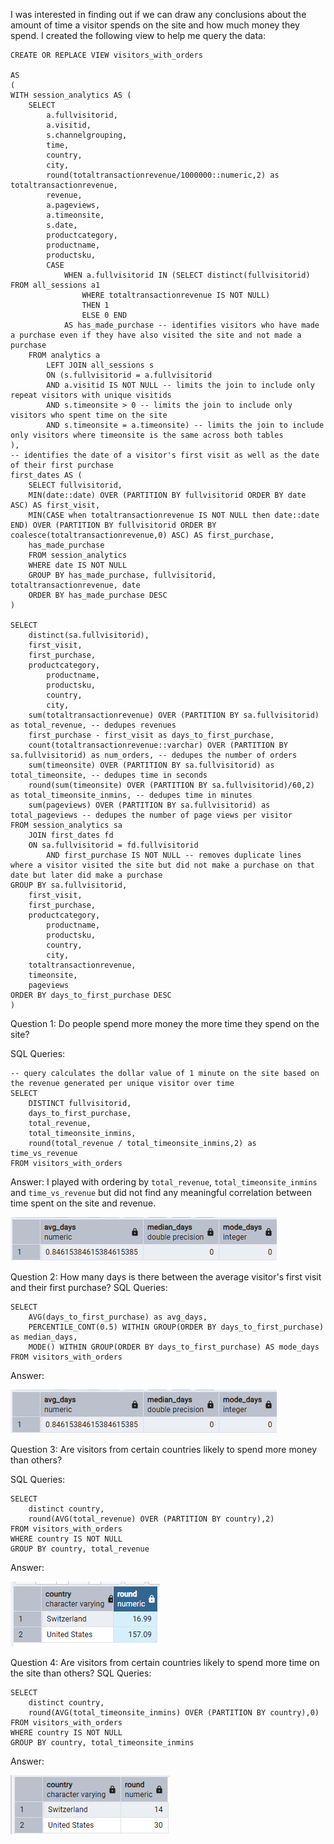 I was interested in finding out if we can draw any conclusions about the amount of time a visitor spends on the site and how much money they spend. I created the following view to help me query the data:

```
CREATE OR REPLACE VIEW visitors_with_orders

AS 
(
WITH session_analytics AS (
	SELECT
		a.fullvisitorid,
		a.visitid,
		s.channelgrouping,
		time,
		country,
		city,
		round(totaltransactionrevenue/1000000::numeric,2) as totaltransactionrevenue,
		revenue,
		a.pageviews,
		a.timeonsite,
		s.date,
		productcategory,
		productname,
		productsku,
		CASE
			WHEN a.fullvisitorid IN (SELECT distinct(fullvisitorid) FROM all_sessions a1
				WHERE totaltransactionrevenue IS NOT NULL)
				THEN 1
				ELSE 0 END
			AS has_made_purchase -- identifies visitors who have made a purchase even if they have also visited the site and not made a purchase
	FROM analytics a
		LEFT JOIN all_sessions s
		ON (s.fullvisitorid = a.fullvisitorid
		AND a.visitid IS NOT NULL -- limits the join to include only repeat visitors with unique visitids
		AND s.timeonsite > 0 -- limits the join to include only visitors who spent time on the site
		AND s.timeonsite = a.timeonsite) -- limits the join to include only visitors where timeonsite is the same across both tables
),
-- identifies the date of a visitor's first visit as well as the date of their first purchase
first_dates AS (
	SELECT fullvisitorid, 
	MIN(date::date) OVER (PARTITION BY fullvisitorid ORDER BY date ASC) AS first_visit,
	MIN(CASE when totaltransactionrevenue IS NOT NULL then date::date END) OVER (PARTITION BY fullvisitorid ORDER BY coalesce(totaltransactionrevenue,0) ASC) AS first_purchase,
	has_made_purchase
	FROM session_analytics
	WHERE date IS NOT NULL
	GROUP BY has_made_purchase, fullvisitorid, totaltransactionrevenue, date
	ORDER BY has_made_purchase DESC
)

SELECT 
	distinct(sa.fullvisitorid),
	first_visit,
	first_purchase,
	productcategory,
		productname,
		productsku,
		country,
		city,
	sum(totaltransactionrevenue) OVER (PARTITION BY sa.fullvisitorid) as total_revenue, -- dedupes revenues
	first_purchase - first_visit as days_to_first_purchase,
	count(totaltransactionrevenue::varchar) OVER (PARTITION BY sa.fullvisitorid) as num_orders, -- dedupes the number of orders
	sum(timeonsite) OVER (PARTITION BY sa.fullvisitorid) as total_timeonsite, -- dedupes time in seconds
	round(sum(timeonsite) OVER (PARTITION BY sa.fullvisitorid)/60,2) as total_timeonsite_inmins, -- dedupes time in minutes
	sum(pageviews) OVER (PARTITION BY sa.fullvisitorid) as total_pageviews -- dedupes the number of page views per visitor
FROM session_analytics sa
	JOIN first_dates fd
	ON sa.fullvisitorid = fd.fullvisitorid
		AND first_purchase IS NOT NULL -- removes duplicate lines where a visitor visited the site but did not make a purchase on that date but later did make a purchase
GROUP BY sa.fullvisitorid, 
	first_visit,
	first_purchase,
	productcategory,
		productname,
		productsku,
		country,
		city,
	totaltransactionrevenue,
	timeonsite,
	pageviews
ORDER BY days_to_first_purchase DESC
)
```

Question 1: Do people spend more money the more time they spend on the site?

SQL Queries:

```
-- query calculates the dollar value of 1 minute on the site based on the revenue generated per unique visitor over time
SELECT
	DISTINCT fullvisitorid, 
	days_to_first_purchase, 
	total_revenue,
	total_timeonsite_inmins,
	round(total_revenue / total_timeonsite_inmins,2) as time_vs_revenue
FROM visitors_with_orders
```

Answer: I played with ordering by `total_revenue`, `total_timeonsite_inmins` and `time_vs_revenue` but did not find any meaningful correlation between time spent on the site and revenue.

![Revenue per minute](images/avgdays.png)

Question 2: How many days is there between the average visitor's first visit and their first purchase?
SQL Queries:

```
SELECT
	AVG(days_to_first_purchase) as avg_days,
	PERCENTILE_CONT(0.5) WITHIN GROUP(ORDER BY days_to_first_purchase) as median_days,
	MODE() WITHIN GROUP(ORDER BY days_to_first_purchase) AS mode_days
FROM visitors_with_orders
```

Answer:

![Mean, median and mode number of days between first visit and first purchase](images/avgdays.png "Mean, median and mode number of days between first visit and first purchase")

Question 3: Are visitors from certain countries likely to spend more money than others?

SQL Queries:

```
SELECT
	distinct country,
	round(AVG(total_revenue) OVER (PARTITION BY country),2)
FROM visitors_with_orders
WHERE country IS NOT NULL
GROUP BY country, total_revenue
```

Answer:

![Avg revenue by country](images/avgrevbycountry.png "Avg revenue by country")

Question 4: Are visitors from certain countries likely to spend more time on the site than others?
SQL Queries:

```
SELECT
	distinct country,
	round(AVG(total_timeonsite_inmins) OVER (PARTITION BY country),0)
FROM visitors_with_orders
WHERE country IS NOT NULL
GROUP BY country, total_timeonsite_inmins
```

Answer:

![Avg time spent by country](images/avgtimebycountry.png "Avg time spent by country")

